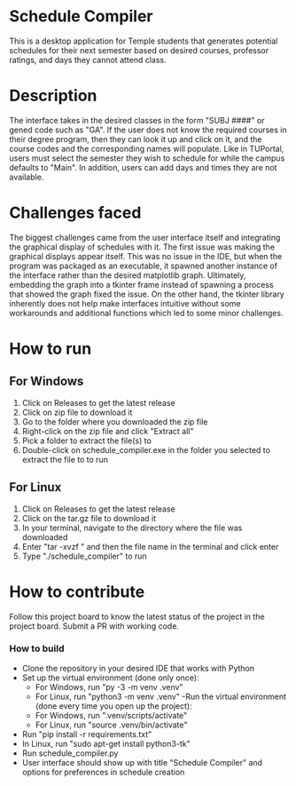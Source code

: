 # Schedule Compiler
This is a desktop application for Temple students that generates potential schedules for their next semester based on desired courses, professor ratings, and days they cannot attend class.

# Description

The interface takes in the desired classes in the form "SUBJ ####" or gened code such as "GA". If the user does not know the required courses in their degree program, then they can look it up and click on it, and the course codes and the corresponding names will populate. Like in TUPortal, users must select the semester they wish to schedule for while the campus defaults to "Main". In addition, users can add days and times they are not available.

# Challenges faced

The biggest challenges came from the user interface itself and integrating the graphical display of schedules with it. The first issue was making the graphical displays appear itself. This was no issue in the IDE, but when the program was packaged as an executable, it spawned another instance of the interface rather than the desired matplotlib graph. Ultimately, embedding the graph into a tkinter frame instead of spawning a process that showed the graph fixed the issue. On the other hand, the tkinter library inherently does not help make interfaces intuitive without some workarounds and additional functions which led to some minor challenges.

# How to run

## For Windows
1. Click on Releases to get the latest release
2. Click on zip file to download it
3. Go to the folder where you downloaded the zip file
4. Right-click on the zip file and click "Extract all"
5. Pick a folder to extract the file(s) to
6. Double-click on schedule_compiler.exe in the folder you selected to extract the file to to run

## For Linux
1. Click on Releases to get the latest release
2. Click on the tar.gz file to download it
3. In your terminal, navigate to the directory where the file was downloaded
4. Enter "tar -xvzf " and then the file name in the terminal and click enter
5. Type "./schedule_compiler" to run


# How to contribute
Follow this project board to know the latest status of the project in the project board. Submit a PR with working code.

### How to build

- Clone the repository in your desired IDE that works with Python
- Set up the virtual environment (done only once):
    - For Windows, run "py -3 -m venv .venv"
    - For Linux, run "python3 -m venv .venv"
-Run the virtual environment (done every time you open up the project):
    - For Windows, run ".venv/scripts/activate"
    - For Linux, run "source .venv/bin/activate"
- Run "pip install -r requirements.txt"
- In Linux, run "sudo apt-get install python3-tk"
- Run schedule_compiler.py
- User interface should show up with title "Schedule Compiler" and options for preferences in schedule creation
